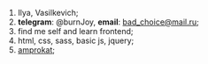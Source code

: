 1. Ilya, Vasilkevich;
1. **telegram**: @burnJoy, **email**: bad_choice@mail.ru;
1. find me self and learn frontend;
1. html, css, sass, basic js, jquery;
1. [amprokat](https://amprokat.ru/);